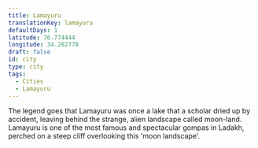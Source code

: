 ```yaml
---
title: Lamayuru
translationKey: lamayuru
defaultDays: 1
latitude: 76.774444
longitude: 34.282778
draft: false
id: city
type: city
tags:
  - Cities
  - Lamayuru
---
```

The legend goes that Lamayuru was once a lake that a scholar dried up by accident, leaving behind the strange, alien landscape called moon-land. Lamayuru is one of the most famous and spectacular gompas in Ladakh, perched on a steep cliff overlooking this 'moon landscape'.